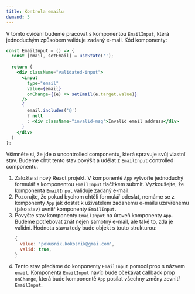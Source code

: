 ```yaml
---
title: Kontrola emailu
demand: 3
---
```


V tomto cvičení budeme pracovat s komponentou `EmailInput`, která jednoduchým způsobem validuje zadaný e-mail. Kód komponenty:

```jsx
const EmailInput = () => {
  const [email, setEmail] = useState('');
  
  return (
    <div className="validated-input">
      <input 
        type="email"
        value={email}
        onChange={(e) => setEmail(e.target.value)}
      />
      { 
        email.includes('@') 
        ? null 
        : <div className="invalid-msg">Invalid email address</div>
      }
    </div>
  )
};
```

Všimněte si, že jde o uncontrolled componentu, která spravuje svůj vlastní stav. Budeme chtít tento stav povýšit a udělat z `EmailInput` controlled componentu.

1. Založte si nový React projekt. V komponentě `App` vytvořte jednoduchý formulář s komponentou `EmailInput` tlačítkem submit. Vyzkoušejte, že komponenta `EmailInput` validuje zadaný e-mail.
1. Pozorujte, že pokud bychom chtěli formulář odeslat, nemáme se z komponenty `App` jak dostat k uživatelem zadanému e-mailu uzavřenému (jako stav) uvnitř komponenty `EmailInput`.
1. Povyšte stav komponenty `EmailInput` na úroveň komponenty `App`. Budeme potřebovat znát nejen samotný e-mail, ale také to, zda je validní. Hodnota stavu tedy bude objekt s touto strukturou:
   ```js
   {
     value: 'pokusnik.kokosnik@gmai.com',
     valid: true,
   }
   ```
1. Tento stav předáme do konponenty `EmailInput` pomocí prop s názvem `email`. Komponenta `EmailInput` navíc bude očekávat callback prop `onChange`, která bude komponentě `App` posílat všechny změny zevnitř `EmailInput`.
